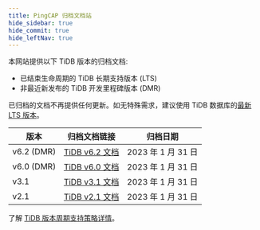 ```yaml
---
title: PingCAP 归档文档站
hide_sidebar: true
hide_commit: true
hide_leftNav: true
---
```


<DocHomeContainer title="PingCAP 归档文档中心" subTitle="访问 TiDB 数据库的归档文档。" archive>

<p> </p>

<p>本网站提供以下 TiDB 版本的归档文档:</p>

<ul>
<li>已结束生命周期的 TiDB 长期支持版本 (LTS)</li>
<li>非最近新发布的 TiDB 开发里程碑版本 (DMR)</li>
</ul>

<p>已归档的文档不再提供任何更新。如无特殊需求，建议使用 TiDB 数据库的<a href="https://docs.pingcap.com/zh/tidb/stable">最新 LTS 版本</a>。</p>

| 版本        | 归档文档链接                                             | 归档日期 |
| ---------- | ------------------------------------------------------ | ----------------- |
| v6.2 (DMR) | [TiDB v6.2 文档](https://docs-archive.pingcap.com/zh/tidb/v6.2) | 2023 年 1 月 31 日 |
| v6.0 (DMR) | [TiDB v6.0 文档](https://docs-archive.pingcap.com/zh/tidb/v6.0) | 2023 年 1 月 31 日 |
| v3.1       | [TiDB v3.1 文档](https://docs-archive.pingcap.com/zh/tidb/v3.1) | 2023 年 1 月 31 日 |
| v2.1       | [TiDB v2.1 文档](https://docs-archive.pingcap.com/zh/tidb/v2.1) | 2023 年 1 月 31 日 |

<p>了解 <a href="https://cn.pingcap.com/tidb-release-support-policy/">TiDB 版本周期支持策略详情</a>。</p>

</DocHomeContainer>
